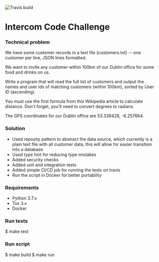 ![Travis build](https://travis-ci.com/carlos4ndre/intercom.svg?branch=master)


Intercom Code Challenge
=======================

### Technical problem

We have some customer records in a text file (customers.txt) -- one customer per line, JSON lines formatted.

We want to invite any customer within 100km of our Dublin office for some food and drinks on us.

Write a program that will read the full list of customers and output the names and user ids of matching customers (within 100km), sorted by User ID (ascending).

You must use the first formula from this Wikipedia article to calculate distance. Don't forget, you'll need to convert degrees to radians.

The GPS coordinates for our Dublin office are 53.339428, -6.257664.

### Solution

* Used reposity pattern to abstract the data source, which currently is a plain text file with all customer data, this will allow for easier transition into a database
* Used type hint for reducing type mistakes
* Added security checks
* Added unit and integration tests
* Added simple CI/CD job for running the tests on travis
* Run the script in Docker for better portability

### Requirements

* Python 3.7.x
* Tox 3.x
* Docker

### Run tests

$ make test

### Run script

$ make build
$ make run
